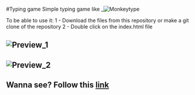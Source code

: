 #Typing game
Simple typing game like _![Monkeytype](https://monkeytype.com/)

To be able to use it:
1 - Download the files from this repository or make a git clone of the repository
2 - Double click on the index.html file

## ![Preview_1](https://github.com/AmourRamanantsiresy/typing-game/preview/preview_typing_kr.png)
## ![Preview_2](https://github.com/AmourRamanantsiresy/typing-game/preview/preview_typing_kr_2.png)


## Wanna see? Follow this [link](https://typingkr.herokuapp.com/)
